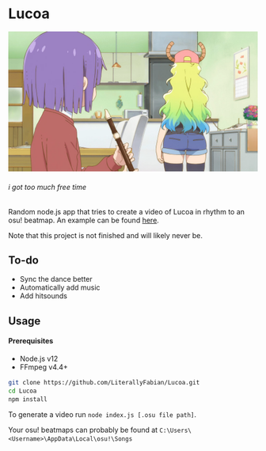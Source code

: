 # Lucoa
![Banner](clips/pause.jpg)
###### *i got too much free time*
Random node.js app that tries to create a video of Lucoa in rhythm to an osu! beatmap. An example can be found [here](https://youtu.be/BEmKtL-62DE).

Note that this project is not finished and will likely never be.

## To-do
- Sync the dance better
- Automatically add music
- Add hitsounds


## Usage

#### Prerequisites

- Node.js v12
- FFmpeg v4.4+
```bash
git clone https://github.com/LiterallyFabian/Lucoa.git
cd Lucoa
npm install
```
To generate a video run `node index.js [.osu file path]`.

Your osu! beatmaps can probably be found at `C:\Users\<Username>\AppData\Local\osu!\Songs`

